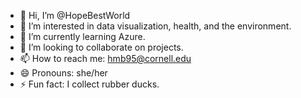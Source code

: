 - 👋 Hi, I’m @HopeBestWorld
- 👀 I’m interested in data visualization, health, and the environment. 
- 🌱 I’m currently learning Azure.
- 💞️ I’m looking to collaborate on projects. 
- 📫 How to reach me: hmb95@cornell.edu
- 😄 Pronouns: she/her
- ⚡ Fun fact: I collect rubber ducks.

<!---
HopeBestWorld/HopeBestWorld is a ✨ special ✨ repository because its `README.md` (this file) appears on your GitHub profile.
You can click the Preview link to take a look at your changes.
--->
